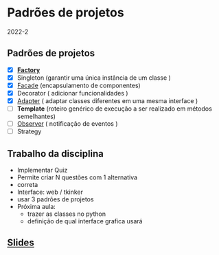 # Padrões de projetos
2022-2

## Padrões de projetos
- [x] **[Factory](https://github.com/fscheidt/padroes-22/blob/master/pyfactory/factory.py)** 
- [x] Singleton (garantir uma única instância de um classe )
- [x] [Facade](https://github.com/fscheidt/padroes-22/blob/master/pyfactory/facade.py) (encapsulamento de componentes)
- [x] Decorator ( adicionar funcionalidades )
- [x] [Adapter](https://github.com/fscheidt/padroes-22/blob/master/pyfactory/adapter.py) ( adaptar classes diferentes em uma mesma interface )
- [ ] **Template** (roteiro genérico de execução a ser realizado em métodos semelhantes)
- [ ] [Observer](https://github.com/fscheidt/padroes-22/blob/master/observer/observer.py) ( notificação de eventos )
- [ ] Strategy

## Trabalho da disciplina
- Implementar Quiz
- Permite criar N questões com 1 alternativa
- correta
- Interface: web / tkinker
- usar 3 padrões de projetos
- Próxima aula:
  - trazer as classes no python
  - definição de qual interface grafica usará


## [Slides](slides/)
